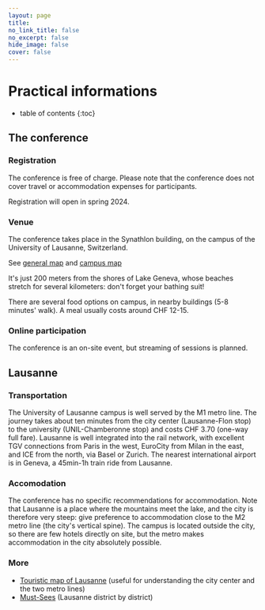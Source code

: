```yaml
---
layout: page
title: 
no_link_title: false 
no_excerpt: false 
hide_image: false
cover: false
---
```


# Practical informations
* table of contents
{:toc}

## The conference
### Registration
The conference is free of charge. Please note that the conference does not cover travel or accommodation expenses for participants.

Registration will open in spring 2024.

### Venue

The conference takes place in the Synathlon building, on the campus of the University of Lausanne, Switzerland. 

See [general map](https://maps.app.goo.gl/uyvhtU5re6MYrhiYA) and [campus map](https://planete.unil.ch/?batiment=SYN)

It's just 200 meters from the shores of Lake Geneva, whose beaches stretch for several kilometers: don't forget your bathing suit!

There are several food options on campus, in nearby buildings (5-8 minutes' walk). A meal usually costs around CHF 12-15.

### Online participation

The conference is an on-site event, but streaming of sessions is planned. 

## Lausanne
### Transportation

The University of Lausanne campus is well served by the M1 metro line. The journey takes about ten minutes from the city center (Lausanne-Flon stop) to the university (UNIL-Chamberonne stop) and costs CHF 3.70 (one-way full fare). Lausanne is well integrated into the rail network, with excellent TGV connections from Paris in the west, EuroCity from Milan in the east, and ICE from the north, via Basel or Zurich. The nearest international airport is in Geneva, a 45min-1h train ride from Lausanne. 

### Accomodation

The conference has no specific recommendations for accommodation. Note that Lausanne is a place where the mountains meet the lake, and the city is therefore very steep: give preference to accommodation close to the M2 metro line (the city's vertical spine). The campus is located outside the city, so there are few hotels directly on site, but the metro makes accommodation in the city absolutely possible.

### More

* [Touristic map of Lausanne](https://issuu.com/jiempe/docs/lt_plan_ville_2023_bloca3_web_lmo?fr=xKAE9_zU1NQ) (useful for understanding the city center and the two metro lines)
* [Must-Sees](https://issuu.com/jiempe/docs/lt_incontournables_2023_en_web_dp?fr=xKAE9_zU1NQ) (Lausanne district by district)

